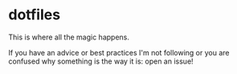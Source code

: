# dotfiles

This is where all the magic happens.

If you have an advice or best practices I'm not following or you
are confused why something is the way it is: open an issue!
